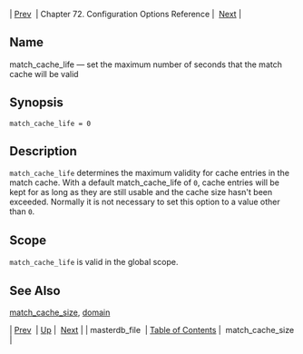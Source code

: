 | [Prev](conf.ref.masterdb_file)  | Chapter 72. Configuration Options Reference |  [Next](conf.ref.match_cache_size) |

<a name="conf.ref.match_cache_life"></a>
## Name

match_cache_life — set the maximum number of seconds that the match cache will be valid

## Synopsis

`match_cache_life = 0`

<a name="idp25251872"></a>
## Description

`match_cache_life` determines the maximum validity for cache entries in the match cache. With a default match_cache_life of `0`, cache entries will be kept for as long as they are still usable and the cache size hasn't been exceeded. Normally it is not necessary to set this option to a value other than `0`.

<a name="idp25255280"></a>
## Scope

`match_cache_life` is valid in the global scope.

<a name="idp25257536"></a>
## See Also

[match_cache_size](conf.ref.match_cache_size "match_cache_size"), [domain](conf.ref.domain "domain")

| [Prev](conf.ref.masterdb_file)  | [Up](config.options.ref) |  [Next](conf.ref.match_cache_size) |
| masterdb_file  | [Table of Contents](index) |  match_cache_size |


